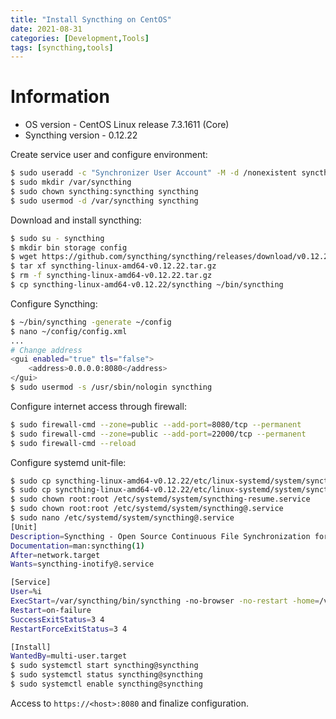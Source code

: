 ```yaml
---
title: "Install Syncthing on CentOS"
date: 2021-08-31
categories: [Development,Tools]
tags: [syncthing,tools]
---
```


# Information

* OS version - CentOS Linux release 7.3.1611 (Core)
* Syncthing version - 0.12.22

Create service user and configure environment:
```bash
$ sudo useradd -c "Synchronizer User Account" -M -d /nonexistent syncthing
$ sudo mkdir /var/syncthing
$ sudo chown syncthing:syncthing syncthing
$ sudo usermod -d /var/syncthing syncthing
```

Download and install syncthing:
```bash
$ sudo su - syncthing
$ mkdir bin storage config
$ wget https://github.com/syncthing/syncthing/releases/download/v0.12.22/syncthing-linux-amd64-v0.12.22.tar.gz
$ tar xf syncthing-linux-amd64-v0.12.22.tar.gz
$ rm -f syncthing-linux-amd64-v0.12.22.tar.gz
$ cp syncthing-linux-amd64-v0.12.22/syncthing ~/bin/syncthing
```

Configure Syncthing:
```bash
$ ~/bin/syncthing -generate ~/config
$ nano ~/config/config.xml
...
# Change address
<gui enabled="true" tls="false">
    <address>0.0.0.0:8080</address>
</gui>
$ sudo usermod -s /usr/sbin/nologin syncthing
```

Configure internet access through firewall:
```bash
$ sudo firewall-cmd --zone=public --add-port=8080/tcp --permanent
$ sudo firewall-cmd --zone=public --add-port=22000/tcp --permanent
$ sudo firewall-cmd --reload
```

Configure systemd unit-file:
```bash
$ sudo cp syncthing-linux-amd64-v0.12.22/etc/linux-systemd/system/syncthing-resume.service /etc/systemd/system
$ sudo cp syncthing-linux-amd64-v0.12.22/etc/linux-systemd/system/syncthing@.service /etc/systemd/system
$ sudo chown root:root /etc/systemd/system/syncthing-resume.service
$ sudo chown root:root /etc/systemd/system/syncthing@.service
$ sudo nano /etc/systemd/system/syncthing@.service
[Unit]
Description=Syncthing - Open Source Continuous File Synchronization for %I
Documentation=man:syncthing(1)
After=network.target
Wants=syncthing-inotify@.service

[Service]
User=%i
ExecStart=/var/syncthing/bin/syncthing -no-browser -no-restart -home=/var/syncthing/config -logflags=0
Restart=on-failure
SuccessExitStatus=3 4
RestartForceExitStatus=3 4

[Install]
WantedBy=multi-user.target
$ sudo systemctl start syncthing@syncthing
$ sudo systemctl status syncthing@syncthing
$ sudo systemctl enable syncthing@syncthing
```

Access to `https://<host>:8080` and finalize configuration.
